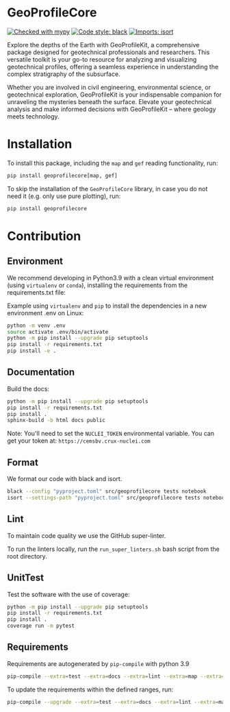 # GeoProfileCore

[![Checked with mypy](http://www.mypy-lang.org/static/mypy_badge.svg)](http://mypy-lang.org/)
[![Code style: black](https://img.shields.io/badge/code%20style-black-000000.svg)](https://github.com/psf/black)
[![Imports: isort](https://img.shields.io/badge/%20imports-isort-%231674b1?style=flat&labelColor=ef8336)](https://pycqa.github.io/isort/)

Explore the depths of the Earth with GeoProfileKit, a comprehensive package designed for geotechnical professionals and
researchers. This versatile toolkit is your go-to resource for analyzing and visualizing geotechnical profiles, offering
a seamless experience in understanding the complex stratigraphy of the subsurface.

Whether you are involved in civil engineering, environmental science, or geotechnical exploration, GeoProfileKit is your
indispensable companion for unraveling the mysteries beneath the surface. Elevate your geotechnical analysis and make
informed decisions with GeoProfileKit – where geology meets technology.

# Installation

To install this package, including the `map` and `gef` reading functionality, run:

```bash
pip install geoprofilecore[map, gef]
```

To skip the installation of the `GeoProfileCore` library, in case you do not need it (e.g. only use pure plotting), run:

```bash
pip install geoprofilecore
```

# Contribution

## Environment

We recommend developing in Python3.9 with a clean virtual environment (using `virtualenv` or `conda`), installing the
requirements from the requirements.txt file:

Example using `virtualenv` and `pip` to install the dependencies in a new environment .env on Linux:

```bash
python -m venv .env
source activate .env/bin/activate
python -m pip install --upgrade pip setuptools
pip install -r requirements.txt
pip install -e .
```

## Documentation

Build the docs:

```bash
python -m pip install --upgrade pip setuptools
pip install -r requirements.txt
pip install .
sphinx-build -b html docs public
```

Note: You'll need to set the `NUCLEI_TOKEN` environmental variable.
You can get your token at: `https://cemsbv.crux-nuclei.com`

## Format

We format our code with black and isort.

```bash
black --config "pyproject.toml" src/geoprofilecore tests notebook
isort --settings-path "pyproject.toml" src/geoprofilecore tests notebook
```

## Lint

To maintain code quality we use the GitHub super-linter.

To run the linters locally, run the `run_super_linters.sh` bash script from the root directory.

## UnitTest

Test the software with the use of coverage:

```bash
python -m pip install --upgrade pip setuptools
pip install -r requirements.txt
pip install .
coverage run -m pytest
```

## Requirements

Requirements are autogenerated by `pip-compile` with python 3.9

```bash
pip-compile --extra=test --extra=docs --extra=lint --extra=map --extra=gef --output-file=requirements.txt pyproject.toml
```

To update the requirements within the defined ranges, run:

```bash
pip-compile --upgrade --extra=test --extra=docs --extra=lint --extra=map --extra=gef --output-file=requirements.txt pyproject.toml
```